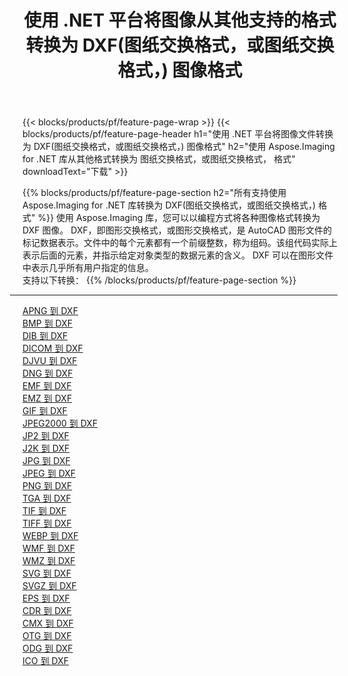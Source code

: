 ﻿---
title: 使用 .NET 平台将图像从其他支持的格式转换为 DXF(图纸交换格式，或图纸交换格式，) 图像格式 
weight: 3920
url: /zh-hans/net/conversion/to/dxf 
lang: zh-hans
langdirlevel: 2
locales: zh-hans,ja,it,ru,de,es,fr,nl,id,lt,pl,pt,vi,tr,ko,zh-hant,ar,hi,th,sv,cs,uk,he
description: 使用 Aspose.Imaging for .NET 库可以轻松地将其他支持的图像格式转换为 DXF(图纸交换格式，或图纸交换格式，)
---

{{< blocks/products/pf/feature-page-wrap >}}
{{< blocks/products/pf/feature-page-header h1="使用 .NET 平台将图像文件转换为 DXF(图纸交换格式，或图纸交换格式，) 图像格式" h2="使用 Aspose.Imaging for .NET 库从其他格式转换为 图纸交换格式，或图纸交换格式， 格式" downloadText="下载" >}}


{{% blocks/products/pf/feature-page-section  h2="所有支持使用 Aspose.Imaging for .NET 库转换为 DXF(图纸交换格式，或图纸交换格式，) 格式" %}}
使用 Aspose.Imaging 库，您可以以编程方式将各种图像格式转换为 DXF 图像。 DXF，即图形交换格式，或图形交换格式，是 AutoCAD 图形文件的标记数据表示。文件中的每个元素都有一个前缀整数，称为组码。该组代码实际上表示后面的元素，并指示给定对象类型的数据元素的含义。 DXF 可以在图形文件中表示几乎所有用户指定的信息。
<br/>
支持以下转换：
{{% /blocks/products/pf/feature-page-section %}}
<div class="container-fluid productfamilypage bg-gray">
    <div class="convertypes bg-gray agp-content section">
        <div class="container">
		<hr style="margin-left:-20px;"/>
		<div class="row other-converters">
		    <div class='col-md-2 other-converter remove-lp remove-rp'><a href="/imaging/zh-hans/net/conversion/apng-to-dxf" >APNG 到 DXF</a></div>
<div class='col-md-2 other-converter remove-lp remove-rp'><a href="/imaging/zh-hans/net/conversion/bmp-to-dxf" >BMP 到 DXF</a></div>
<div class='col-md-2 other-converter remove-lp remove-rp'><a href="/imaging/zh-hans/net/conversion/dib-to-dxf" >DIB 到 DXF</a></div>
<div class='col-md-2 other-converter remove-lp remove-rp'><a href="/imaging/zh-hans/net/conversion/dicom-to-dxf" >DICOM 到 DXF</a></div>
<div class='col-md-2 other-converter remove-lp remove-rp'><a href="/imaging/zh-hans/net/conversion/djvu-to-dxf" >DJVU 到 DXF</a></div>
<div class='col-md-2 other-converter remove-lp remove-rp'><a href="/imaging/zh-hans/net/conversion/dng-to-dxf" >DNG 到 DXF</a></div>
<div class='col-md-2 other-converter remove-lp remove-rp'><a href="/imaging/zh-hans/net/conversion/emf-to-dxf" >EMF 到 DXF</a></div>
<div class='col-md-2 other-converter remove-lp remove-rp'><a href="/imaging/zh-hans/net/conversion/emz-to-dxf" >EMZ 到 DXF</a></div>
<div class='col-md-2 other-converter remove-lp remove-rp'><a href="/imaging/zh-hans/net/conversion/gif-to-dxf" >GIF 到 DXF</a></div>
<div class='col-md-2 other-converter remove-lp remove-rp'><a href="/imaging/zh-hans/net/conversion/jpeg2000-to-dxf" >JPEG2000 到 DXF</a></div>
<div class='col-md-2 other-converter remove-lp remove-rp'><a href="/imaging/zh-hans/net/conversion/jp2-to-dxf" >JP2 到 DXF</a></div>
<div class='col-md-2 other-converter remove-lp remove-rp'><a href="/imaging/zh-hans/net/conversion/j2k-to-dxf" >J2K 到 DXF</a></div>
<div class='col-md-2 other-converter remove-lp remove-rp'><a href="/imaging/zh-hans/net/conversion/jpg-to-dxf" >JPG 到 DXF</a></div>
<div class='col-md-2 other-converter remove-lp remove-rp'><a href="/imaging/zh-hans/net/conversion/jpeg-to-dxf" >JPEG 到 DXF</a></div>
<div class='col-md-2 other-converter remove-lp remove-rp'><a href="/imaging/zh-hans/net/conversion/png-to-dxf" >PNG 到 DXF</a></div>
<div class='col-md-2 other-converter remove-lp remove-rp'><a href="/imaging/zh-hans/net/conversion/tga-to-dxf" >TGA 到 DXF</a></div>
<div class='col-md-2 other-converter remove-lp remove-rp'><a href="/imaging/zh-hans/net/conversion/tif-to-dxf" >TIF 到 DXF</a></div>
<div class='col-md-2 other-converter remove-lp remove-rp'><a href="/imaging/zh-hans/net/conversion/tiff-to-dxf" >TIFF 到 DXF</a></div>
<div class='col-md-2 other-converter remove-lp remove-rp'><a href="/imaging/zh-hans/net/conversion/webp-to-dxf" >WEBP 到 DXF</a></div>
<div class='col-md-2 other-converter remove-lp remove-rp'><a href="/imaging/zh-hans/net/conversion/wmf-to-dxf" >WMF 到 DXF</a></div>
<div class='col-md-2 other-converter remove-lp remove-rp'><a href="/imaging/zh-hans/net/conversion/wmz-to-dxf" >WMZ 到 DXF</a></div>
<div class='col-md-2 other-converter remove-lp remove-rp'><a href="/imaging/zh-hans/net/conversion/svg-to-dxf" >SVG 到 DXF</a></div>
<div class='col-md-2 other-converter remove-lp remove-rp'><a href="/imaging/zh-hans/net/conversion/svgz-to-dxf" >SVGZ 到 DXF</a></div>
<div class='col-md-2 other-converter remove-lp remove-rp'><a href="/imaging/zh-hans/net/conversion/eps-to-dxf" >EPS 到 DXF</a></div>
<div class='col-md-2 other-converter remove-lp remove-rp'><a href="/imaging/zh-hans/net/conversion/cdr-to-dxf" >CDR 到 DXF</a></div>
<div class='col-md-2 other-converter remove-lp remove-rp'><a href="/imaging/zh-hans/net/conversion/cmx-to-dxf" >CMX 到 DXF</a></div>
<div class='col-md-2 other-converter remove-lp remove-rp'><a href="/imaging/zh-hans/net/conversion/otg-to-dxf" >OTG 到 DXF</a></div>
<div class='col-md-2 other-converter remove-lp remove-rp'><a href="/imaging/zh-hans/net/conversion/odg-to-dxf" >ODG 到 DXF</a></div>
<div class='col-md-2 other-converter remove-lp remove-rp'><a href="/imaging/zh-hans/net/conversion/ico-to-dxf" >ICO 到 DXF</a></div>
                </div>
        </div>
    </div>
</div>
<br/>

